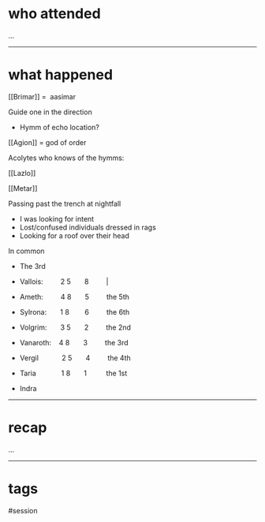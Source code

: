 # who attended

...

---
# what happened

[[Brimar]] =  aasimar

Guide one in the direction

- Hymm of echo location?

[[Agion]] = god of order

Acolytes who knows of the hymms:

[[Lazlo]]

[[Metar]]

Passing past the trench at nightfall

- I was looking for intent
- Lost/confused individuals dressed in rags
- Looking for a roof over their head

In common

- The 3rd

- Vallois:         2 5       8         |
- Ameth:         4 8       5         the 5th
- Sylrona:       1 8        6         the 6th
- Volgrim:       3 5       2         the 2nd
- Vanaroth:    4 8       3         the 3rd
- Vergil            2 5       4         the 4th
- Taria             1 8       1          the 1st
- Indra

---
# recap

...

---
# tags

#session